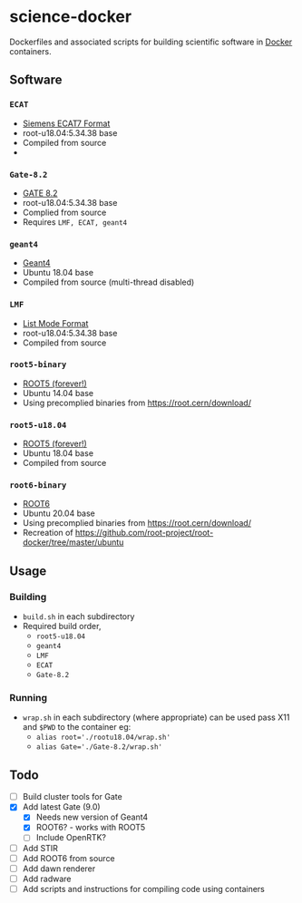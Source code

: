 # science-docker

Dockerfiles and associated scripts for building scientific software in [Docker](https://www.docker.com/) containers.

## Software

### `ECAT`
- [Siemens ECAT7 Format](http://www.turkupetcentre.net/petanalysis/format_image_ecat.html)
- root-u18.04:5.34.38 base
- Compiled from source
- 
### `Gate-8.2`
- [GATE 8.2](http://www.opengatecollaboration.org/)
- root-u18.04:5.34.38 base
- Complied from source
- Requires `LMF, ECAT, geant4`

### `geant4`
- [Geant4](https://geant4.web.cern.ch/)
- Ubuntu 18.04 base
- Compiled from source (multi-thread disabled)

### `LMF`
- [List Mode Format](https://opengate.readthedocs.io/en/latest/compilation_instructions.html#lmf-3)
- root-u18.04:5.34.38 base
- Compiled from source
 
### `root5-binary`
- [ROOT5 (forever!)](https://root.cern.ch/)
- Ubuntu 14.04 base
- Using precomplied binaries from https://root.cern/download/

### `root5-u18.04`
- [ROOT5 (forever!)](https://root.cern.ch/)
- Ubuntu 18.04 base
- Compiled from source

### `root6-binary`
- [ROOT6](https://root.cern.ch/)
- Ubuntu 20.04 base
- Using precomplied binaries from https://root.cern/download/
- Recreation of https://github.com/root-project/root-docker/tree/master/ubuntu

## Usage

### Building

- `build.sh` in each subdirectory
- Required build order,
  - `root5-u18.04`
  - `geant4`
  - `LMF`
  - `ECAT`
  - `Gate-8.2`

### Running

- `wrap.sh` in each subdirectory (where appropriate) can be used pass X11 and `$PWD` to the container eg: 
  - `alias root='./rootu18.04/wrap.sh'`
  - `alias Gate='./Gate-8.2/wrap.sh'`

## Todo

- [ ] Build cluster tools for Gate
- [X] Add latest Gate (9.0)
  - [X] Needs new version of Geant4
  - [X] ROOT6? - works with ROOT5
  - [ ] Include OpenRTK?
- [ ] Add STIR
- [ ] Add ROOT6 from source
- [ ] Add dawn renderer
- [ ] Add radware
- [ ] Add scripts and instructions for compiling code using containers